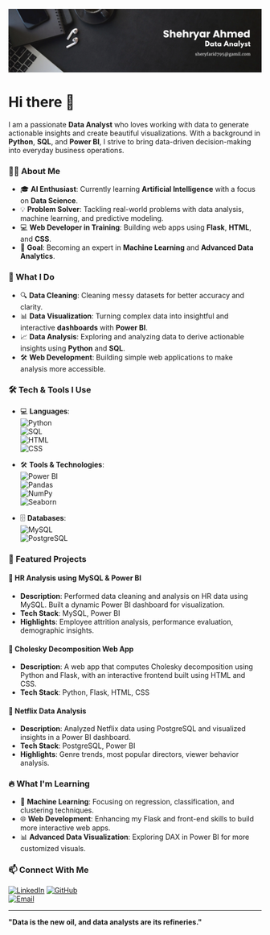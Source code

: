![logo](https://github.com/sheryfarid/sheryfarid/blob/main/Black%20Minimal%20Motivation%20Quote%20LinkedIn%20Banner.png)
# Hi there 👋


I am a passionate **Data Analyst** who loves working with data to generate actionable insights and create beautiful visualizations. With a background in **Python**, **SQL**, and **Power BI**, I strive to bring data-driven decision-making into everyday business operations.

### 👨‍💻 About Me
- 🎓 **AI Enthusiast**: Currently learning **Artificial Intelligence** with a focus on **Data Science**.
- 💡 **Problem Solver**: Tackling real-world problems with data analysis, machine learning, and predictive modeling.
- 💻 **Web Developer in Training**: Building web apps using **Flask**, **HTML**, and **CSS**.
- 🎯 **Goal**: Becoming an expert in **Machine Learning** and **Advanced Data Analytics**.

### 🚀 What I Do
- 🔍 **Data Cleaning**: Cleaning messy datasets for better accuracy and clarity.
- 📊 **Data Visualization**: Turning complex data into insightful and interactive **dashboards** with **Power BI**.
- 📈 **Data Analysis**: Exploring and analyzing data to derive actionable insights using **Python** and **SQL**.
- 🛠️ **Web Development**: Building simple web applications to make analysis more accessible.

### 🛠️ Tech & Tools I Use

- 💻 **Languages**:  
  ![Python](https://img.shields.io/badge/-Python-3776AB?style=flat&logo=python&logoColor=white)  
  ![SQL](https://img.shields.io/badge/-SQL-4479A1?style=flat&logo=postgresql&logoColor=white)  
  ![HTML](https://img.shields.io/badge/-HTML5-E34F26?style=flat&logo=html5&logoColor=white)  
  ![CSS](https://img.shields.io/badge/-CSS3-1572B6?style=flat&logo=css3&logoColor=white)

- 🛠️ **Tools & Technologies**:  
  ![Power BI](https://img.shields.io/badge/-Power%20BI-F2C811?style=flat&logo=powerbi&logoColor=black)  
  ![Pandas](https://img.shields.io/badge/-Pandas-150458?style=flat&logo=pandas&logoColor=white)  
  ![NumPy](https://img.shields.io/badge/-NumPy-013243?style=flat&logo=numpy&logoColor=white)  
  ![Seaborn](https://img.shields.io/badge/-Seaborn-2C7589?style=flat&logo=seaborn&logoColor=white)

- 🗄️ **Databases**:  
  ![MySQL](https://img.shields.io/badge/-MySQL-4479A1?style=flat&logo=mysql&logoColor=white)  
  ![PostgreSQL](https://img.shields.io/badge/-PostgreSQL-336791?style=flat&logo=postgresql&logoColor=white)

### 💼 Featured Projects

#### **🔹 HR Analysis using MySQL & Power BI**
- **Description**: Performed data cleaning and analysis on HR data using MySQL. Built a dynamic Power BI dashboard for visualization.
- **Tech Stack**: MySQL, Power BI
- **Highlights**: Employee attrition analysis, performance evaluation, demographic insights.

#### **🔹 Cholesky Decomposition Web App**
- **Description**: A web app that computes Cholesky decomposition using Python and Flask, with an interactive frontend built using HTML and CSS.
- **Tech Stack**: Python, Flask, HTML, CSS


#### **🔹 Netflix Data Analysis**
- **Description**: Analyzed Netflix data using PostgreSQL and visualized insights in a Power BI dashboard.
- **Tech Stack**: PostgreSQL, Power BI
- **Highlights**: Genre trends, most popular directors, viewer behavior analysis.

### 🔥 What I'm Learning
- 🌱 **Machine Learning**: Focusing on regression, classification, and clustering techniques.
- 🌐 **Web Development**: Enhancing my Flask and front-end skills to build more interactive web apps.
- 📊 **Advanced Data Visualization**: Exploring DAX in Power BI for more customized visuals.

### 📫 Connect With Me

[![LinkedIn](https://img.shields.io/badge/-LinkedIn-0077B5?style=flat&logo=linkedin&logoColor=white)](https://www.linkedin.com/in/hafiz-shehryar-ahmed-ab7360219/)
[![GitHub](https://img.shields.io/badge/-GitHub-181717?style=flat&logo=github&logoColor=white)](https://github.com/sheryfarid)  
[![Email](https://img.shields.io/badge/-Email-D14836?style=flat&logo=gmail&logoColor=white)](mailto:sheryfarid795@gmail.com)

---

**"Data is the new oil, and data analysts are its refineries."**

